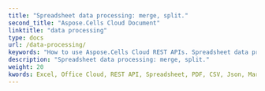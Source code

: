 ```yaml
---
title: "Spreadsheet data processing: merge, split."
second_title: "Aspose.Cells Cloud Document"
linktitle: "data processing"
type: docs
url: /data-processing/
keywords: "How to use Aspose.Cells Cloud REST APIs. Spreadsheet data processing: merge, split. Office Excel 2016,  Office Excel 2019,office Excel 365."
description: "Spreadsheet data processing: merge, split."
weight: 20
kwords: Excel, Office Cloud, REST API, Spreadsheet, PDF, CSV, Json, Markdown, Developer Guide
---
```


